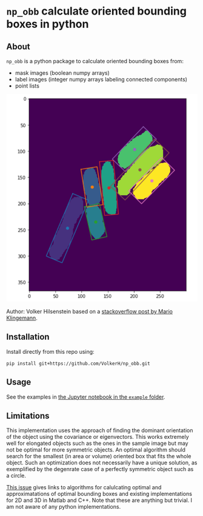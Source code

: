 # `np_obb` calculate oriented bounding boxes in python

## About
`np_obb` is a python package to calculate oriented bounding boxes from:
* mask images (boolean numpy arrays)
* label images (integer numpy arrays labeling connected components)
* point lists

![](./illustration/oriented_boxes_on_label.png)

Author: Volker Hilsenstein based on a [stackoverflow post by 
Mario Klingemann](https://stackoverflow.com/questions/32892932/create-the-oriented-bounding-box-obb-with-python-and-numpy).

## Installation

Install directly from this repo using:
```
pip install git+https://github.com/VolkerH/np_obb.git
```

## Usage

See the examples in [the Jupyter notebook in the `example` folder](./example/Oriented%20Bounding%20Boxes%20Examples.ipynb).

## Limitations

This implementation uses the approach of finding the dominant orientation of the object using the covariance or eigenvectors.
This works extremely well for elongated objects such as the ones in the sample image but may not be optimal for more symmetric objects. 
An optimal algorithm should search for the smallest (in area or volume) oriented box that fits the whole object. Such an optimization does not necessarily have a unique solution, as exemplified by the degenrate case of a perfectly symmetric object such as a circle.

[This issue](https://github.com/VolkerH/np_obb/issues/3) gives links to algorithms for calulcating optimal and approximatations of optimal bounding boxes and existing implementations for 2D and 3D in Matlab and C++. Note that these are anything but trivial. I am not aware of any python implementations.

